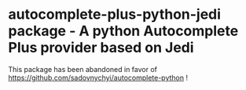 # autocomplete-plus-python-jedi package - A python Autocomplete Plus provider based on Jedi

This package has been abandoned in favor of https://github.com/sadovnychyi/autocomplete-python !
